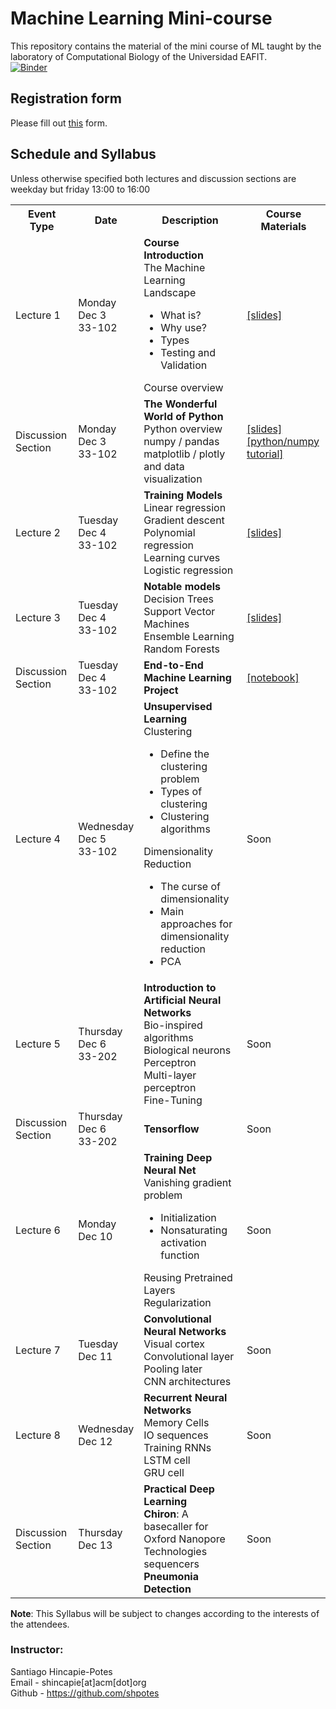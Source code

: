 # Machine Learning Mini-course
This repository contains the material of the mini course of ML taught by the
laboratory of Computational Biology of the Universidad EAFIT.<br>
[![Binder](https://mybinder.org/badge_logo.svg)](https://mybinder.org/v2/gh/shpotes/ML-biocomp/master)

## Registration form 
Please fill out [this](https://goo.gl/forms/elQMecXrRqK0IEjk2) form.

## Schedule and Syllabus
Unless otherwise specified both lectures and discussion sections are weekday but friday 13:00 to 16:00 <br>

<table class="table">
  <tbody><tr class="active">
      <th>Event Type</th><th>Date</th><th>Description</th><th>Course Materials</th>
    </tr>
    <tr>
      <td>Lecture 1</td>
      <td> Monday <br> Dec 3 <br> 33-102 </td>
      <td>
	<b>Course Introduction</b> <br>
	The Machine Learning Landscape <br>
	<ul>
	  <li>What is?</li>
	  <li>Why use?</li>
	  <li>Types</li>
	  <li>Testing and Validation</li>
	</ul>
	Course overview
      </td>
      <td>
	<a href="/notebooks/lectures/lect1-introduction.ipynb">[slides]</a>
      </td>
    </tr>
    <tr>
      <td>Discussion Section</td>
      <td> Monday <br> Dec 3 <br> 33-102 </td>
      <td>
	<b>The Wonderful World of Python</b> <br>
	Python overview<br>
	numpy / pandas <br>
	matplotlib / plotly and data visualization
      </td>
      <td>
	<a href="/notebooks/lectures/python.ipynb">[slides]</a><br>
	<a href="https://github.com/shpotes/Curso-python">[python/numpy tutorial]</a>
      </td>
    </tr>
    <tr>
      <td>Lecture 2</td>
      <td> Tuesday <br> Dec 4 <br> 33-102 </td>
      <td>
	<b>Training Models</b> <br>
	Linear regression<br>
	Gradient descent<br>
	Polynomial regression<br>
	Learning curves<br>
	Logistic regression<br>
      </td><td>
	<a href="/notebooks/lectures/lect2-training-models.ipynb">[slides]</a>
      </td>
    </tr>
    <tr>
      <td>Lecture 3</td>
      <td> Tuesday <br> Dec 4 <br> 33-102 </td>
      <td>
	<b>Notable models</b> <br>
	Decision Trees <br>
	Support Vector Machines <br>
	Ensemble Learning <br>
	Random Forests
      </td>
      <td>
	<a href="/notebooks/lectures/lect3-models.ipynb">[slides]</a>
      </td>
    </tr>
    <tr>
      <td>Discussion Section</td>
      <td> Tuesday <br> Dec 4 <br> 33-102 </td>
      <td>
	<b> End-to-End Machine Learning Project </b>
      </td>
      <td>
	<a href="/notebooks/lectures/end-to-end.ipynb">[notebook]</a><br>
      </td>
    </tr>
    <tr>
      <td>Lecture 4</td>
      <td> Wednesday <br> Dec 5 <br> 33-102 </td>
      <td>
	<b>Unsupervised Learning</b> <br>
	Clustering<br>
	<ul>
	  <li>Define the clustering problem</li>
	  <li>Types of clustering</li>
	  <li>Clustering algorithms</li>
	</ul>
	Dimensionality Reduction<br>
	<ul>
	  <li>The curse of dimensionality</li>
	  <li>Main approaches for dimensionality reduction</li>
	  <li>PCA</li>
	</ul>	
      </td>
      <td>
	Soon
      </td>
    </tr>
    <tr>
      <td>Lecture 5</td>
      <td> Thursday <br> Dec 6 <br> 33-202 </td>
      <td>
	<b>Introduction to Artificial Neural Networks</b> <br>
	Bio-inspired algorithms <br>
	Biological neurons <br>
	Perceptron <br>
	Multi-layer perceptron <br>
	Fine-Tuning <br>
      </td>
      <td>
	Soon
      </td>
    </tr>
    <tr>
      <td>Discussion Section</td>
      <td> Thursday <br> Dec 6 <br> 33-202 </td>
      <td>
	<b>Tensorflow</b>
      </td>
      <td>
	Soon
      </td>
    </tr>
    <tr>
      <td>Lecture 6</td>
      <td> Monday <br> Dec 10 </td>
      <td>
	<b>Training Deep Neural Net</b> <br>
	Vanishing gradient problem <br>
	<ul>
	  <li> Initialization </li>
	  <li> Nonsaturating activation function </li>
	</ul>
	Reusing Pretrained Layers<br>
	Regularization
      </td>
      <td>
	Soon
      </td>
    </tr>
    <tr>
      <td>Lecture 7</td>
      <td> Tuesday <br> Dec 11 </td>
      <td>
	<b>Convolutional Neural Networks</b> <br>
	Visual cortex <br>
	Convolutional layer <br>
	Pooling later <br>
	CNN architectures
      </td>
      <td>
	Soon
      </td>
    </tr>
    <tr>
      <td>Lecture 8</td>
      <td> Wednesday <br> Dec 12 </td>
      <td>
	<b>Recurrent Neural Networks</b> <br>
	Memory Cells <br>
	IO sequences <br>
	Training RNNs <br>
	LSTM cell <br>
	GRU cell <br>
      </td>
      <td>
	Soon
      </td>
    </tr>
    <tr>
      <td>Discussion Section</td>
      <td> Thursday <br> Dec 13 </td>
      <td>
	<b>Practical Deep Learning</b><br>
	<b>Chiron</b>: A basecaller for Oxford Nanopore Technologies sequencers<br>
	<b>Pneumonia Detection</b>
      </td>
      <td>
	Soon
      </td>
    </tr>
</tbody></table>

**Note**: This Syllabus will be subject to changes according to the interests of the attendees.

### Instructor:
Santiago Hincapie-Potes<br>
Email - shincapie[at]acm[dot]org<br>
Github - https://github.com/shpotes
